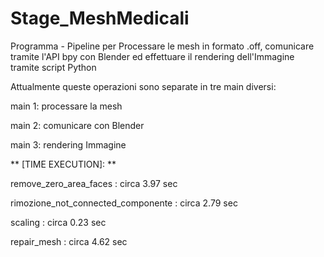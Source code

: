 # Stage_MeshMedicali




































Programma - Pipeline per Processare le mesh in formato .off, comunicare tramite l'API bpy con Blender ed effettuare il rendering dell'Immagine tramite script Python

Attualmente queste operazioni sono separate in tre main diversi:

main 1: processare la mesh

main 2: comunicare con Blender

main 3: rendering Immagine



** [TIME EXECUTION]: **

remove_zero_area_faces : circa 3.97 sec

rimozione_not_connected_componente : circa 2.79 sec

scaling : circa 0.23 sec

repair_mesh : circa 4.62 sec

